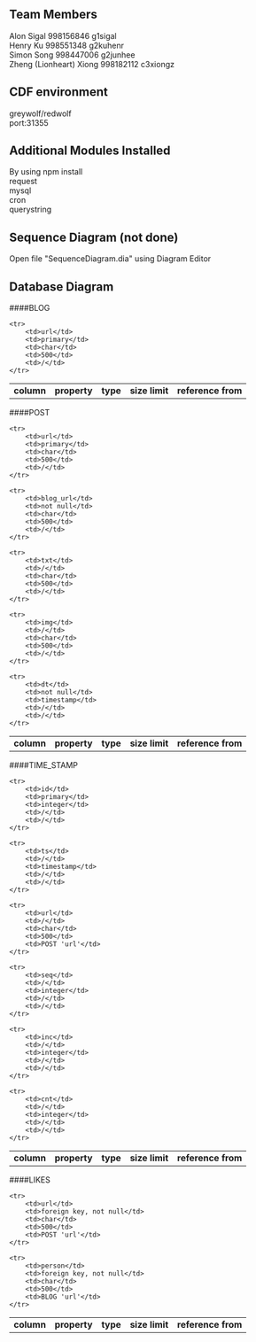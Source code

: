 Team Members
---------

Alon Sigal                    998156846 	g1sigal     <br>
Henry Ku 	                998551348	g2kuhenr    <br>
Simon Song			        998447006   g2junhee    <br>
Zheng (Lionheart) Xiong     998182112   c3xiongz    <br>



CDF environment
-------
greywolf/redwolf <br>
port:31355 <br>

Additional Modules Installed
---------
By using npm install <br>
request <br>
mysql <br>
cron <br>
querystring <br>


Sequence Diagram (not done)
---------
Open file "SequenceDiagram.dia" using Diagram Editor

Database Diagram
------
####BLOG

<table>
    <tr>
        <td><b>column</b></td>
        <td><b>property</b></td>
        <td><b>type</b></td>
        <td><b>size limit</b></td>
        <td><b>reference from</b></td>
    </tr>
    
    <tr>
        <td>url</td>
        <td>primary</td>
        <td>char</td>
        <td>500</td>
        <td>/</td>
    </tr>
</table>

####POST

<table>
    <tr>
        <td><b>column</b></td>
        <td><b>property</b></td>
        <td><b>type</b></td>
        <td><b>size limit</b></td>
        <td><b>reference from</b></td>
    </tr>
    
    <tr>
        <td>url</td>
        <td>primary</td>
        <td>char</td>
        <td>500</td>
        <td>/</td>
    </tr>

    <tr>
        <td>blog_url</td>
        <td>not null</td>
        <td>char</td>
        <td>500</td>
        <td>/</td>
    </tr>
    
    <tr>
        <td>txt</td>
        <td>/</td>
        <td>char</td>
        <td>500</td>
        <td>/</td>
    </tr>
    
    <tr>
        <td>img</td>
        <td>/</td>
        <td>char</td>
        <td>500</td>
        <td>/</td>
    </tr>
    
    <tr>
        <td>dt</td>
        <td>not null</td>
        <td>timestamp</td>
        <td>/</td>
        <td>/</td>
    </tr>
    
</table>


####TIME_STAMP

<table>
    <tr>
        <td><b>column</b></td>
        <td><b>property</b></td>
        <td><b>type</b></td>
        <td><b>size limit</b></td>
        <td><b>reference from</b></td>
    </tr>
    
    <tr>
        <td>id</td>
        <td>primary</td>
        <td>integer</td>
        <td>/</td>
        <td>/</td>
    </tr>

    <tr>
        <td>ts</td>
        <td>/</td>
        <td>timestamp</td>
        <td>/</td>
        <td>/</td>
    </tr>
    
    <tr>
        <td>url</td>
        <td>/</td>
        <td>char</td>
        <td>500</td>
        <td>POST 'url'</td>
    </tr>
    
    <tr>
        <td>seq</td>
        <td>/</td>
        <td>integer</td>
        <td>/</td>
        <td>/</td>
    </tr>
    
    <tr>
        <td>inc</td>
        <td>/</td>
        <td>integer</td>
        <td>/</td>
        <td>/</td>
    </tr>
    
    <tr>
        <td>cnt</td>
        <td>/</td>
        <td>integer</td>
        <td>/</td>
        <td>/</td>
    </tr>

    
</table>




####LIKES

<table>
    <tr>
        <td><b>column</b></td>
        <td><b>property</b></td>
        <td><b>type</b></td>
        <td><b>size limit</b></td>
        <td><b>reference from</b></td>
    </tr>
    
    <tr>
        <td>url</td>
        <td>foreign key, not null</td>
        <td>char</td>
        <td>500</td>
        <td>POST 'url'</td>
    </tr>

    <tr>
        <td>person</td>
        <td>foreign key, not null</td>
        <td>char</td>
        <td>500</td>
        <td>BLOG 'url'</td>
    </tr>
    
</table>

